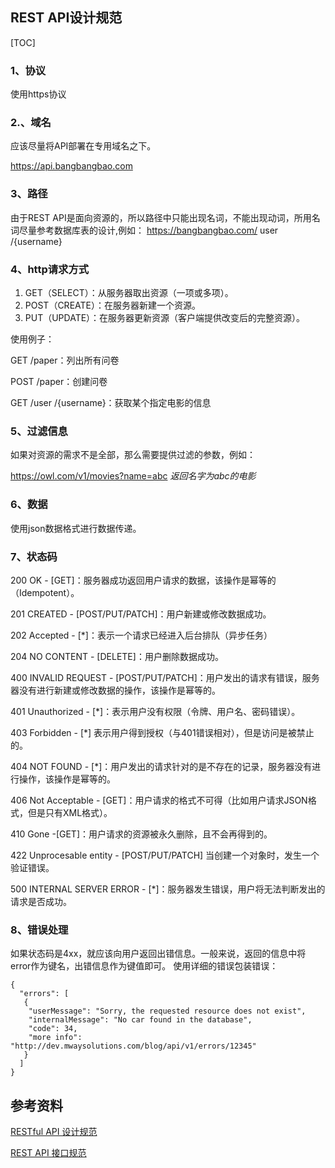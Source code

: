 ## REST API设计规范

[TOC]

### 1、协议

使用https协议



 ### 2.、域名

应该尽量将API部署在专用域名之下。

https://api.bangbangbao.com



### 3、路径



由于REST API是面向资源的，所以路径中只能出现名词，不能出现动词，所用名词尽量参考数据库表的设计,例如： https://bangbangbao.com/ user /{username}

### 4、http请求方式

1. GET（SELECT）：从服务器取出资源（一项或多项）。
2. POST（CREATE）：在服务器新建一个资源。
3. PUT（UPDATE）：在服务器更新资源（客户端提供改变后的完整资源）。



使用例子：

GET /paper：列出所有问卷

POST /paper：创建问卷

GET /user /{username}：获取某个指定电影的信息



### 5、过滤信息

如果对资源的需求不是全部，那么需要提供过滤的参数，例如：

https://owl.com/v1/movies?name=abc *返回名字为abc的电影*



### 6、数据

使用json数据格式进行数据传递。



### 7、状态码

200 OK - [GET]：服务器成功返回用户请求的数据，该操作是幂等的（Idempotent）。

201 CREATED - [POST/PUT/PATCH]：用户新建或修改数据成功。

202 Accepted - [*]：表示一个请求已经进入后台排队（异步任务）

204 NO CONTENT - [DELETE]：用户删除数据成功。

400 INVALID REQUEST - [POST/PUT/PATCH]：用户发出的请求有错误，服务器没有进行新建或修改数据的操作，该操作是幂等的。

401 Unauthorized - [*]：表示用户没有权限（令牌、用户名、密码错误）。

403 Forbidden - [*] 表示用户得到授权（与401错误相对），但是访问是被禁止的。

404 NOT FOUND - [*]：用户发出的请求针对的是不存在的记录，服务器没有进行操作，该操作是幂等的。

406 Not Acceptable - [GET]：用户请求的格式不可得（比如用户请求JSON格式，但是只有XML格式）。

410 Gone -[GET]：用户请求的资源被永久删除，且不会再得到的。

422 Unprocesable entity - [POST/PUT/PATCH] 当创建一个对象时，发生一个验证错误。

500 INTERNAL SERVER ERROR - [*]：服务器发生错误，用户将无法判断发出的请求是否成功。



### 8、错误处理

如果状态码是4xx，就应该向用户返回出错信息。一般来说，返回的信息中将error作为键名，出错信息作为键值即可。 使用详细的错误包装错误：

```
{
  "errors": [
   {
    "userMessage": "Sorry, the requested resource does not exist",
    "internalMessage": "No car found in the database",
    "code": 34,
    "more info": "http://dev.mwaysolutions.com/blog/api/v1/errors/12345"
   }
  ]
}
```



## 参考资料

[RESTful API 设计规范](https://www.cnblogs.com/softidea/p/9712565.html)

[REST API 接口规范](https://www.cnblogs.com/softidea/p/9712565.html)